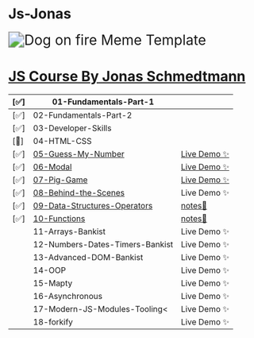 # Js-Jonas

<img src="https://imgs.search.brave.com/gHceK8cO7yDDT12upF8M6J6SJfhSdpeIXWWCR2xM6Hc/rs:fit:860:0:0/g:ce/aHR0cHM6Ly9pLmlt/Z2ZsaXAuY29tLzQv/MWNnN3pjLmpwZw" alt="Dog on fire Meme Template" style="zoom:200%;" />

# [JS Course By Jonas Schmedtmann](https://www.udemy.com/course/the-complete-javascript-course/)

| [✅] | 01-Fundamentals-Part-1                                                                                             |                                                                                               |
| ---- | ------------------------------------------------------------------------------------------------------------------ | --------------------------------------------------------------------------------------------- |
| [✅] | 02-Fundamentals-Part-2                                                                                             |                                                                                               |
| [✅] | 03-Developer-Skills                                                                                                |                                                                                               |
| [🛑] | 04-HTML-CSS                                                                                                        |                                                                                               |
| [✅] | [05-Guess-My-Number](https://github.com/ahmad-kashkoush/Js-Jonas/tree/main/05-Guess-My-Number)                     | [Live Demo ✨](https://ahmad-kashkoush.github.io/Js-Jonas/05-Guess-My-Number/)                |
| [✅] | [06-Modal](https://github.com/ahmad-kashkoush/Js-Jonas/tree/main/06-Modal)                                         | [Live Demo ✨](https://ahmad-kashkoush.github.io/Js-Jonas/06-Modal/)                          |
| [✅] | [07-Pig-Game](https://github.com/ahmad-kashkoush/Js-Jonas/tree/main/07-Pig-Game)                                   | [Live Demo ✨](https://ahmad-kashkoush.github.io/Js-Jonas/07-Pig-Game/)                       |
| [✅] | [08-Behind-the-Scenes](https://github.com/ahmad-kashkoush/Js-Jonas/tree/main/08-Behind-the-Scenes)                 | Live Demo ✨                                                                                  |
| [✅] | [09-Data-Structures-Operators](https://github.com/ahmad-kashkoush/Js-Jonas/tree/main/09-Data-Structures-Operators) | [notes📔](https://github.com/ahmad-kashkoush/Js-Jonas/tree/main/09-Data-Structures-Operators) |
| [✅] | [10-Functions](https://github.com/ahmad-kashkoush/Js-Jonas/tree/main/10-Functions)                                 | [notes📕](https://github.com/ahmad-kashkoush/Js-Jonas/tree/main/10-Functions)                 |
|      | 11-Arrays-Bankist                                                                                                  | Live Demo ✨                                                                                  |
|      | 12-Numbers-Dates-Timers-Bankist                                                                                    | Live Demo ✨                                                                                  |
|      | 13-Advanced-DOM-Bankist                                                                                            | Live Demo ✨                                                                                  |
|      | 14-OOP                                                                                                             | Live Demo ✨                                                                                  |
|      | 15-Mapty                                                                                                           | Live Demo ✨                                                                                  |
|      | 16-Asynchronous                                                                                                    | Live Demo ✨                                                                                  |
|      | 17-Modern-JS-Modules-Tooling<                                                                                      | Live Demo ✨                                                                                  |
|      | 18-forkify                                                                                                         | Live Demo ✨                                                                                  |
